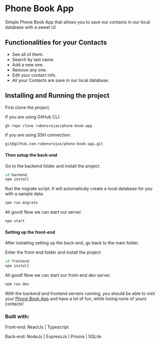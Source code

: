 # Phone Book App

<p>
  Simple Phone Book App that allows you to save our contacts in our local database with a sweet UI.
</p>

## Functionalities for your Contacts

- See all of them.
- Search by last name.
- Add a new one.
- Remove any one.
- Edit your contact info.
- All your Contacts are save in our local database.

## Installing and Running the project

First clone the project.

If you are using GitHub CLI:

```bash
gh repo clone rubensrojas/phone-book-app
```

If you are using SSH connection:

```bash
git@github.com:rubensrojas/phone-book-app.git
```

#### Then setup the back-end

<p>
Go to the backend folder and install the project.
</p>

```bash
cd backend
npm install
```

<p>Run the migrate script. It will automaticaly create a local database for you with a sample data.</p>

```bash
npm run migrate
```

<p>All good! Now we can start our server.</p>

```bash
npm start
```

#### Setting up the front-end

<p>After installing setting up the back-end, go back to the main folder.</p>
<p>Enter the front-end folder and install the project</p>

```bash
cd frontend
npm install
```

<p>All good! Now we can start our front-end dev server.</p>

```bash
npm run dev
```

<p>With the backend and frontend servers running, you should be able to visit your <a href="http://localhost:3000/" target="_blank">Phone Book App</a> and have a lot of fun, while losing none of yours contacts!</p>

### Built with:

<p>
Front-end: ReactJs | Typescript
</p>
<p>
Back-end: NodeJs | ExpressJs | Prisma | SQLite
</p>
